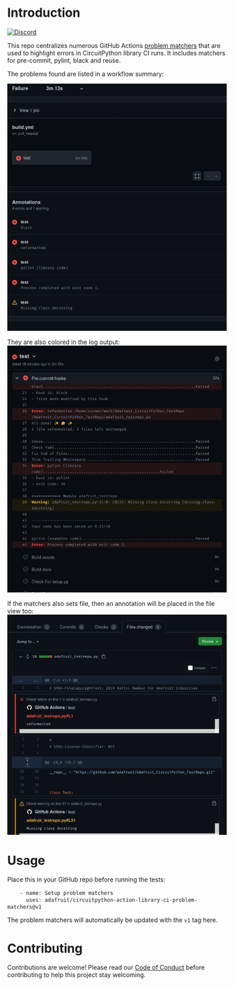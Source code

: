 Introduction
============

[![Discord](https://img.shields.io/discord/327254708534116352.svg)](https://discord.gg/adafruit)

This repo centralizes numerous GitHub Actions [problem matchers](https://github.com/actions/toolkit/blob/master/docs/problem-matchers.md) that are used to
highlight errors in CircuitPython library CI runs. It includes matchers for
pre-commit, pylint, black and reuse.

The problems found are listed in a workflow summary:

![Screenshot of workflow run summary page](screenshots/run_summary.png)

They are also colored in the log output:
![Screenshot of workflow job log with colored error lines](screenshots/log_highlight.png)

If the matchers also sets file, then an annotation will be placed in the file view too:
![Screenshot of annotations in the pull request file diff view](screenshots/inline_comments.png)


Usage
=====

Place this in your GitHub repo before running the tests:

```
    - name: Setup problem matchers
      uses: adafruit/circuitpython-action-library-ci-problem-matchers@v1
```

The problem matchers will automatically be updated with the `v1` tag here.

Contributing
============

Contributions are welcome! Please read our [Code of Conduct](https://github.com/adafruit/Adafruit_CircuitPython_TestRepo/blob/master/CODE_OF_CONDUCT.md)
before contributing to help this project stay welcoming.
